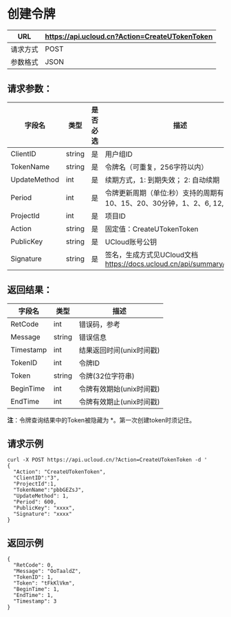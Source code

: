 # 创建令牌

| URL  | <https://api.ucloud.cn?Action=CreateUTokenToken> |
| ---- | ------------------------------------------------ |
| 请求方式 | POST                                             |
| 参数格式 | JSON                                             |

## 请求参数：

| 字段名          | 类型     | 是否必选 | 描述                                                              |
| ------------ | ------ | ---- | --------------------------------------------------------------- |
| ClientID     | string | 是    | 用户组ID                                                           |
| TokenName    | string | 是    | 令牌名（可重复，256字符以内）                                                |
| UpdateMethod | int    | 是    | 续期方式，1: 到期失效； 2: 自动续期                                           |
| Period       | int    | 是    | 令牌更新周期（单位:秒）支持的周期有：5、10、15、20、30分钟，1、2、6, 12, 24小时              |
| ProjectId    | int    | 是    | 项目ID                                                            |
| Action       | string | 是    | 固定值：CreateUTokenToken                                           |
| PublicKey    | string | 是    | UCloud账号公钥                                                      |
| Signature    | string | 是    | 签名，生成方式见UCloud文档 <https://docs.ucloud.cn/api/summary/signature> |

## 返回结果：

| 字段名       | 类型     | 描述                                                        |
| --------- | ------ | --------------------------------------------------------- |
| RetCode   | int    | 错误码，参考 [](utoken/developer/errorcode) |
| Message   | string | 错误信息                                                      |
| Timestamp | int    | 结果返回时间(unix时间戳)                                           |
| TokenID   | int    | 令牌ID                                                      |
| Token     | string | 令牌(32位字符串)                                                |
| BeginTime | int    | 令牌有效期始(unix时间戳)                                           |
| EndTime   | int    | 令牌有效期止(unix时间戳)                                           |

**注**：令牌查询结果中的Token被隐藏为 \*。第一次创建token时须记住。

## 请求示例

``` 
curl -X POST https://api.ucloud.cn/?Action=CreateUTokenToken -d '
{
  "Action": "CreateUTokenToken",
  "ClientID":"3",
  "ProjectId":1,
  "TokenName":"pbbGEZsJ",
  "UpdateMethod": 1,
  "Period": 600,
  "PublicKey": "xxxx",
  "Signature": "xxxx"
}

```

## 返回示例

    {
      "RetCode": 0,
      "Message": "OoTaaldZ",
      "TokenID": 1,
      "Token": "tFkKlVkm",
      "BeginTime": 1,
      "EndTime": 1,
      "Timestamp": 3
    }
